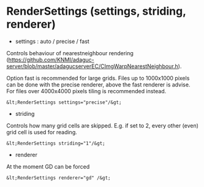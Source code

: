 RenderSettings (settings, striding, renderer)
=============================================

-   settings : auto / precise / fast

Controls behaviour of nearestneighbour rendering
(https://github.com/KNMI/adaguc-server/blob/master/adagucserverEC/CImgWarpNearestNeighbour.h).

Option fast is recommended for large grids. Files up to 1000x1000 pixels
can be done with the precise renderer, above the fast renderer is
advise. For files over 4000x4000 pixels tiling is recommended instead.

```
&lt;RenderSettings settings="precise"/&gt;
```

-   striding

Controls how many grid cells are skipped. E.g. if set to 2, every other
(even) grid cell is used for reading.
```
&lt;RenderSettings striding="1"/&gt;
```

-   renderer

At the moment GD can be forced
```
&lt;RenderSettings renderer="gd" /&gt;
```
